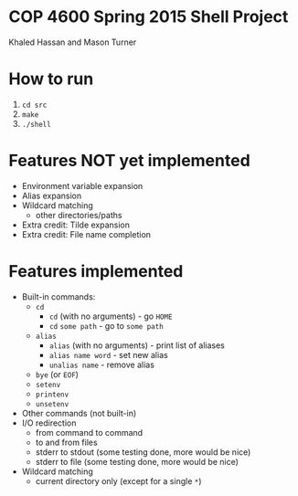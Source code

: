 # COP 4600 Spring 2015 Shell Project

Khaled Hassan and Mason Turner

How to run
==========
1. `cd src`
2. `make`
3. `./shell`

Features NOT yet implemented
============================
* Environment variable expansion
* Alias expansion
* Wildcard matching
    * other directories/paths 
* Extra credit: Tilde expansion
* Extra credit: File name completion

Features implemented
====================
* Built-in commands:
    * `cd`
        * `cd` (with no arguments) - go `HOME`
        * `cd` `some path` - go to `some path`
    * `alias`
        * `alias` (with no arguments) - print list of aliases 
        * `alias name word` - set new alias
        * `unalias name` - remove alias 
    * `bye` (or `EOF`)
    * `setenv`
    * `printenv`
    * `unsetenv`
* Other commands (not built-in)
* I/O redirection
    * from command to command
    * to and from files
    * stderr to stdout (some testing done, more would be nice)
    * stderr to file (some testing done, more would be nice)
* Wildcard matching
    * current directory only (except for a single `*`)


